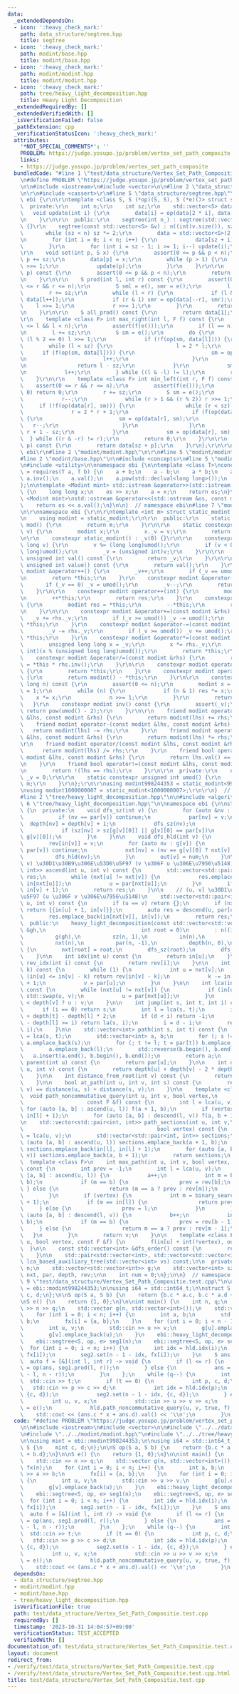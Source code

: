 ```yaml
---
data:
  _extendedDependsOn:
  - icon: ':heavy_check_mark:'
    path: data_structure/segtree.hpp
    title: segtree
  - icon: ':heavy_check_mark:'
    path: modint/base.hpp
    title: modint/base.hpp
  - icon: ':heavy_check_mark:'
    path: modint/modint.hpp
    title: modint/modint.hpp
  - icon: ':heavy_check_mark:'
    path: tree/heavy_light_decomposition.hpp
    title: Heavy Light Decomposition
  _extendedRequiredBy: []
  _extendedVerifiedWith: []
  _isVerificationFailed: false
  _pathExtension: cpp
  _verificationStatusIcon: ':heavy_check_mark:'
  attributes:
    '*NOT_SPECIAL_COMMENTS*': ''
    PROBLEM: https://judge.yosupo.jp/problem/vertex_set_path_composite
    links:
    - https://judge.yosupo.jp/problem/vertex_set_path_composite
  bundledCode: "#line 1 \"test/data_structure/Vertex_Set_Path_Compositie.test.cpp\"\
    \n#define PROBLEM \"https://judge.yosupo.jp/problem/vertex_set_path_composite\"\
    \n\n#include <iostream>\n#include <vector>\n\n#line 2 \"data_structure/segtree.hpp\"\
    \n\r\n#include <cassert>\r\n#line 5 \"data_structure/segtree.hpp\"\n\r\nnamespace\
    \ ebi {\r\n\r\ntemplate <class S, S (*op)(S, S), S (*e)()> struct segtree {\r\n\
    \  private:\r\n    int n;\r\n    int sz;\r\n    std::vector<S> data;\r\n\r\n \
    \   void update(int i) {\r\n        data[i] = op(data[2 * i], data[2 * i + 1]);\r\
    \n    }\r\n\r\n  public:\r\n    segtree(int n_) : segtree(std::vector<S>(n_, e()))\
    \ {}\r\n    segtree(const std::vector<S> &v) : n((int)v.size()), sz(1) {\r\n \
    \       while (sz < n) sz *= 2;\r\n        data = std::vector<S>(2 * sz, e());\r\
    \n        for (int i = 0; i < n; i++) {\r\n            data[sz + i] = v[i];\r\n\
    \        }\r\n        for (int i = sz - 1; i >= 1; i--) update(i);\r\n    }\r\n\
    \r\n    void set(int p, S x) {\r\n        assert(0 <= p && p < n);\r\n       \
    \ p += sz;\r\n        data[p] = x;\r\n        while (p > 1) {\r\n            p\
    \ >>= 1;\r\n            update(p);\r\n        }\r\n    }\r\n\r\n    S get(int\
    \ p) const {\r\n        assert(0 <= p && p < n);\r\n        return data[p + sz];\r\
    \n    }\r\n\r\n    S prod(int l, int r) const {\r\n        assert(0 <= l && l\
    \ <= r && r <= n);\r\n        S sml = e(), smr = e();\r\n        l += sz;\r\n\
    \        r += sz;\r\n        while (l < r) {\r\n            if (l & 1) sml = op(sml,\
    \ data[l++]);\r\n            if (r & 1) smr = op(data[--r], smr);\r\n        \
    \    l >>= 1;\r\n            r >>= 1;\r\n        }\r\n        return op(sml, smr);\r\
    \n    }\r\n\r\n    S all_prod() const {\r\n        return data[1];\r\n    }\r\n\
    \r\n    template <class F> int max_right(int l, F f) const {\r\n        assert(0\
    \ <= l && l < n);\r\n        assert(f(e()));\r\n        if (l == n) return n;\r\
    \n        l += sz;\r\n        S sm = e();\r\n        do {\r\n            while\
    \ (l % 2 == 0) l >>= 1;\r\n            if (!f(op(sm, data[l]))) {\r\n        \
    \        while (l < sz) {\r\n                    l = 2 * l;\r\n              \
    \      if (f(op(sm, data[l]))) {\r\n                        sm = op(sm, data[l]);\r\
    \n                        l++;\r\n                    }\r\n                }\r\
    \n                return l - sz;\r\n            }\r\n            sm = op(sm, data[l]);\r\
    \n            l++;\r\n        } while ((l & -l) != l);\r\n        return n;\r\n\
    \    }\r\n\r\n    template <class F> int min_left(int r, F f) const {\r\n    \
    \    assert(0 <= r && r <= n);\r\n        assert(f(e()));\r\n        if (r ==\
    \ 0) return 0;\r\n        r += sz;\r\n        S sm = e();\r\n        do {\r\n\
    \            r--;\r\n            while (r > 1 && (r % 2)) r >>= 1;\r\n       \
    \     if (!f(op(data[r], sm))) {\r\n                while (r < sz) {\r\n     \
    \               r = 2 * r + 1;\r\n                    if (f(op(data[r], sm)))\
    \ {\r\n                        sm = op(data[r], sm);\r\n                     \
    \   r--;\r\n                    }\r\n                }\r\n                return\
    \ r + 1 - sz;\r\n            }\r\n            sm = op(data[r], sm);\r\n      \
    \  } while ((r & -r) != r);\r\n        return 0;\r\n    }\r\n\r\n    S operator[](int\
    \ p) const {\r\n        return data[sz + p];\r\n    }\r\n};\r\n\r\n}  // namespace\
    \ ebi\r\n#line 2 \"modint/modint.hpp\"\n\r\n#line 5 \"modint/modint.hpp\"\n\r\n\
    #line 2 \"modint/base.hpp\"\n\n#include <concepts>\n#line 5 \"modint/base.hpp\"\
    \n#include <utility>\n\nnamespace ebi {\n\ntemplate <class T>\nconcept Modint\
    \ = requires(T a, T b) {\n    a + b;\n    a - b;\n    a * b;\n    a / b;\n   \
    \ a.inv();\n    a.val();\n    a.pow(std::declval<long long>());\n    T::mod();\n\
    };\n\ntemplate <Modint mint> std::istream &operator>>(std::istream &os, mint &a)\
    \ {\n    long long x;\n    os >> x;\n    a = x;\n    return os;\n}\n\ntemplate\
    \ <Modint mint>\nstd::ostream &operator<<(std::ostream &os, const mint &a) {\n\
    \    return os << a.val();\n}\n\n}  // namespace ebi\n#line 7 \"modint/modint.hpp\"\
    \n\r\nnamespace ebi {\r\n\r\ntemplate <int m> struct static_modint {\r\n  private:\r\
    \n    using modint = static_modint;\r\n\r\n  public:\r\n    static constexpr int\
    \ mod() {\r\n        return m;\r\n    }\r\n\r\n    static constexpr modint raw(int\
    \ v) {\r\n        modint x;\r\n        x._v = v;\r\n        return x;\r\n    }\r\
    \n\r\n    constexpr static_modint() : _v(0) {}\r\n\r\n    constexpr static_modint(long\
    \ long v) {\r\n        v %= (long long)umod();\r\n        if (v < 0) v += (long\
    \ long)umod();\r\n        _v = (unsigned int)v;\r\n    }\r\n\r\n    constexpr\
    \ unsigned int val() const {\r\n        return _v;\r\n    }\r\n\r\n    constexpr\
    \ unsigned int value() const {\r\n        return val();\r\n    }\r\n\r\n    constexpr\
    \ modint &operator++() {\r\n        _v++;\r\n        if (_v == umod()) _v = 0;\r\
    \n        return *this;\r\n    }\r\n    constexpr modint &operator--() {\r\n \
    \       if (_v == 0) _v = umod();\r\n        _v--;\r\n        return *this;\r\n\
    \    }\r\n\r\n    constexpr modint operator++(int) {\r\n        modint res = *this;\r\
    \n        ++*this;\r\n        return res;\r\n    }\r\n    constexpr modint operator--(int)\
    \ {\r\n        modint res = *this;\r\n        --*this;\r\n        return res;\r\
    \n    }\r\n\r\n    constexpr modint &operator+=(const modint &rhs) {\r\n     \
    \   _v += rhs._v;\r\n        if (_v >= umod()) _v -= umod();\r\n        return\
    \ *this;\r\n    }\r\n    constexpr modint &operator-=(const modint &rhs) {\r\n\
    \        _v -= rhs._v;\r\n        if (_v >= umod()) _v += umod();\r\n        return\
    \ *this;\r\n    }\r\n    constexpr modint &operator*=(const modint &rhs) {\r\n\
    \        unsigned long long x = _v;\r\n        x *= rhs._v;\r\n        _v = (unsigned\
    \ int)(x % (unsigned long long)umod());\r\n        return *this;\r\n    }\r\n\
    \    constexpr modint &operator/=(const modint &rhs) {\r\n        return *this\
    \ = *this * rhs.inv();\r\n    }\r\n\r\n    constexpr modint operator+() const\
    \ {\r\n        return *this;\r\n    }\r\n    constexpr modint operator-() const\
    \ {\r\n        return modint() - *this;\r\n    }\r\n\r\n    constexpr modint pow(long\
    \ long n) const {\r\n        assert(0 <= n);\r\n        modint x = *this, res\
    \ = 1;\r\n        while (n) {\r\n            if (n & 1) res *= x;\r\n        \
    \    x *= x;\r\n            n >>= 1;\r\n        }\r\n        return res;\r\n \
    \   }\r\n    constexpr modint inv() const {\r\n        assert(_v);\r\n       \
    \ return pow(umod() - 2);\r\n    }\r\n\r\n    friend modint operator+(const modint\
    \ &lhs, const modint &rhs) {\r\n        return modint(lhs) += rhs;\r\n    }\r\n\
    \    friend modint operator-(const modint &lhs, const modint &rhs) {\r\n     \
    \   return modint(lhs) -= rhs;\r\n    }\r\n    friend modint operator*(const modint\
    \ &lhs, const modint &rhs) {\r\n        return modint(lhs) *= rhs;\r\n    }\r\n\
    \r\n    friend modint operator/(const modint &lhs, const modint &rhs) {\r\n  \
    \      return modint(lhs) /= rhs;\r\n    }\r\n    friend bool operator==(const\
    \ modint &lhs, const modint &rhs) {\r\n        return lhs.val() == rhs.val();\r\
    \n    }\r\n    friend bool operator!=(const modint &lhs, const modint &rhs) {\r\
    \n        return !(lhs == rhs);\r\n    }\r\n\r\n  private:\r\n    unsigned int\
    \ _v = 0;\r\n\r\n    static constexpr unsigned int umod() {\r\n        return\
    \ m;\r\n    }\r\n};\r\n\r\nusing modint998244353 = static_modint<998244353>;\r\
    \nusing modint1000000007 = static_modint<1000000007>;\r\n\r\n}  // namespace ebi\n\
    #line 2 \"tree/heavy_light_decomposition.hpp\"\n\n#include <algorithm>\n#line\
    \ 6 \"tree/heavy_light_decomposition.hpp\"\n\nnamespace ebi {\n\nstruct heavy_light_decomposition\
    \ {\n  private:\n    void dfs_sz(int v) {\n        for (auto &nv : g[v]) {\n \
    \           if (nv == par[v]) continue;\n            par[nv] = v;\n          \
    \  depth[nv] = depth[v] + 1;\n            dfs_sz(nv);\n            sz[v] += sz[nv];\n\
    \            if (sz[nv] > sz[g[v][0]] || g[v][0] == par[v])\n                std::swap(nv,\
    \ g[v][0]);\n        }\n    }\n\n    void dfs_hld(int v) {\n        in[v] = num++;\n\
    \        rev[in[v]] = v;\n        for (auto nv : g[v]) {\n            if (nv ==\
    \ par[v]) continue;\n            nxt[nv] = (nv == g[v][0] ? nxt[v] : nv);\n  \
    \          dfs_hld(nv);\n        }\n        out[v] = num;\n    }\n\n    // [u,\
    \ v) \u30D1\u30B9\u306E\u53D6\u5F97 (v \u306F u \u306E\u7956\u5148)\n    std::vector<std::pair<int,\
    \ int>> ascend(int u, int v) const {\n        std::vector<std::pair<int, int>>\
    \ res;\n        while (nxt[u] != nxt[v]) {\n            res.emplace_back(in[u],\
    \ in[nxt[u]]);\n            u = par[nxt[u]];\n        }\n        if (u != v) res.emplace_back(in[u],\
    \ in[v] + 1);\n        return res;\n    }\n\n    // (u, v] \u30D1\u30B9\u306E\u53D6\
    \u5F97 (u \u306F v \u306E\u7956\u5148)\n    std::vector<std::pair<int, int>> descend(int\
    \ u, int v) const {\n        if (u == v) return {};\n        if (nxt[u] == nxt[v])\
    \ return {{in[u] + 1, in[v]}};\n        auto res = descend(u, par[nxt[v]]);\n\
    \        res.emplace_back(in[nxt[v]], in[v]);\n        return res;\n    }\n\n\
    \  public:\n    heavy_light_decomposition(const std::vector<std::vector<int>>\
    \ &gh,\n                              int root = 0)\n        : n((int)gh.size()),\n\
    \          g(gh),\n          sz(n, 1),\n          in(n),\n          out(n),\n\
    \          nxt(n),\n          par(n, -1),\n          depth(n, 0),\n          rev(n)\
    \ {\n        nxt[root] = root;\n        dfs_sz(root);\n        dfs_hld(root);\n\
    \    }\n\n    int idx(int u) const {\n        return in[u];\n    }\n\n    int\
    \ rev_idx(int i) const {\n        return rev[i];\n    }\n\n    int la(int v, int\
    \ k) const {\n        while (1) {\n            int u = nxt[v];\n            if\
    \ (in[u] <= in[v] - k) return rev[in[v] - k];\n            k -= in[v] - in[u]\
    \ + 1;\n            v = par[u];\n        }\n    }\n\n    int lca(int u, int v)\
    \ const {\n        while (nxt[u] != nxt[v]) {\n            if (in[u] < in[v])\
    \ std::swap(u, v);\n            u = par[nxt[u]];\n        }\n        return depth[u]\
    \ < depth[v] ? u : v;\n    }\n\n    int jump(int s, int t, int i) const {\n  \
    \      if (i == 0) return s;\n        int l = lca(s, t);\n        int d = depth[s]\
    \ + depth[t] - depth[l] * 2;\n        if (d < i) return -1;\n        if (depth[s]\
    \ - depth[l] >= i) return la(s, i);\n        i = d - i;\n        return la(t,\
    \ i);\n    }\n\n    std::vector<int> path(int s, int t) const {\n        int l\
    \ = lca(s, t);\n        std::vector<int> a, b;\n        for (; s != l; s = par[s])\
    \ a.emplace_back(s);\n        for (; t != l; t = par[t]) b.emplace_back(t);\n\
    \        a.emplace_back(l);\n        std::reverse(b.begin(), b.end());\n     \
    \   a.insert(a.end(), b.begin(), b.end());\n        return a;\n    }\n\n    int\
    \ parent(int u) const {\n        return par[u];\n    }\n\n    int distance(int\
    \ u, int v) const {\n        return depth[u] + depth[v] - 2 * depth[lca(u, v)];\n\
    \    }\n\n    int distance_from_root(int v) const {\n        return depth[v];\n\
    \    }\n\n    bool at_path(int u, int v, int s) const {\n        return distance(u,\
    \ v) == distance(u, s) + distance(s, v);\n    }\n\n    template <class F>\n  \
    \  void path_noncommutative_query(int u, int v, bool vertex,\n               \
    \                    const F &f) const {\n        int l = lca(u, v);\n       \
    \ for (auto [a, b] : ascend(u, l)) f(a + 1, b);\n        if (vertex) f(in[l],\
    \ in[l] + 1);\n        for (auto [a, b] : descend(l, v)) f(a, b + 1);\n    }\n\
    \n    std::vector<std::pair<int, int>> path_sections(int u, int v,\n         \
    \                                          bool vertex) const {\n        int l\
    \ = lca(u, v);\n        std::vector<std::pair<int, int>> sections;\n        for\
    \ (auto [a, b] : ascend(u, l)) sections.emplace_back(a + 1, b);\n        if (vertex)\
    \ sections.emplace_back(in[l], in[l] + 1);\n        for (auto [a, b] : descend(l,\
    \ v)) sections.emplace_back(a, b + 1);\n        return sections;\n    }\n\n  \
    \  template <class F>\n    int max_path(int u, int v, bool vertex, F binary_search)\
    \ const {\n        int prev = -1;\n        int l = lca(u, v);\n        for (auto\
    \ [a, b] : ascend(u, l)) {\n            a++;\n            int m = binary_search(a,\
    \ b);\n            if (m == b) {\n                prev = rev[b];\n           \
    \ } else {\n                return (m == a ? prev : rev[m]);\n            }\n\
    \        }\n        if (vertex) {\n            int m = binary_search(in[l], in[l]\
    \ + 1);\n            if (m == in[l]) {\n                return prev;\n       \
    \     } else {\n                prev = l;\n            }\n        }\n        for\
    \ (auto [a, b] : descend(l, v)) {\n            b++;\n            int m = binary_search(a,\
    \ b);\n            if (m == b) {\n                prev = rev[b - 1];\n       \
    \     } else {\n                return m == a ? prev : rev[m - 1];\n         \
    \   }\n        }\n        return v;\n    }\n\n    template <class F> void subtree_query(int\
    \ u, bool vertex, const F &f) {\n        f(in[u] + int(!vertex), out[u]);\n  \
    \  }\n\n    const std::vector<int> &dfs_order() const {\n        return rev;\n\
    \    }\n\n    std::pair<std::vector<int>, std::vector<std::vector<int>>>\n   \
    \ lca_based_auxiliary_tree(std::vector<int> vs) const;\n\n  private:\n    int\
    \ n;\n    std::vector<std::vector<int>> g;\n    std::vector<int> sz, in, out,\
    \ nxt, par, depth, rev;\n\n    int num = 0;\n};\n\n}  // namespace ebi\n#line\
    \ 9 \"test/data_structure/Vertex_Set_Path_Compositie.test.cpp\"\n\nusing mint\
    \ = ebi::modint998244353;\n\nusing i64 = std::int64_t;\n\nstruct S {\n    mint\
    \ c, d;\n};\n\nS op(S a, S b) {\n    return {b.c * a.c, b.c * a.d + b.d};\n}\n\
    \nS e() {\n    return {1, 0};\n}\n\nint main() {\n    int n, q;\n    std::cin\
    \ >> n >> q;\n    std::vector g(n, std::vector<int>());\n    std::vector<S> fx(n);\n\
    \    for (int i = 0; i < n; i++) {\n        int a, b;\n        std::cin >> a >>\
    \ b;\n        fx[i] = {a, b};\n    }\n    for (int i = 0; i < n - 1; i++) {\n\
    \        int u, v;\n        std::cin >> u >> v;\n        g[u].emplace_back(v);\n\
    \        g[v].emplace_back(u);\n    }\n    ebi::heavy_light_decomposition hld(g);\n\
    \    ebi::segtree<S, op, e> seg1(n);\n    ebi::segtree<S, op, e> seg2(n);\n  \
    \  for (int i = 0; i < n; i++) {\n        int idx = hld.idx(i);\n        seg1.set(idx,\
    \ fx[i]);\n        seg2.set(n - 1 - idx, fx[i]);\n    }\n    S ans = e();\n  \
    \  auto f = [&](int l, int r) -> void {\n        if (l <= r) {\n            ans\
    \ = op(ans, seg1.prod(l, r));\n        } else {\n            ans = op(ans, seg2.prod(n\
    \ - l, n - r));\n        }\n    };\n    while (q--) {\n        int t;\n      \
    \  std::cin >> t;\n        if (t == 0) {\n            int p, c, d;\n         \
    \   std::cin >> p >> c >> d;\n            int idx = hld.idx(p);\n            seg1.set(idx,\
    \ {c, d});\n            seg2.set(n - 1 - idx, {c, d});\n        } else {\n   \
    \         int u, v, x;\n            std::cin >> u >> v >> x;\n            ans\
    \ = e();\n            hld.path_noncommutative_query(u, v, true, f);\n        \
    \    std::cout << (ans.c * x + ans.d).val() << '\\n';\n        }\n    }\n}\n"
  code: "#define PROBLEM \"https://judge.yosupo.jp/problem/vertex_set_path_composite\"\
    \n\n#include <iostream>\n#include <vector>\n\n#include \"../../data_structure/segtree.hpp\"\
    \n#include \"../../modint/modint.hpp\"\n#include \"../../tree/heavy_light_decomposition.hpp\"\
    \n\nusing mint = ebi::modint998244353;\n\nusing i64 = std::int64_t;\n\nstruct\
    \ S {\n    mint c, d;\n};\n\nS op(S a, S b) {\n    return {b.c * a.c, b.c * a.d\
    \ + b.d};\n}\n\nS e() {\n    return {1, 0};\n}\n\nint main() {\n    int n, q;\n\
    \    std::cin >> n >> q;\n    std::vector g(n, std::vector<int>());\n    std::vector<S>\
    \ fx(n);\n    for (int i = 0; i < n; i++) {\n        int a, b;\n        std::cin\
    \ >> a >> b;\n        fx[i] = {a, b};\n    }\n    for (int i = 0; i < n - 1; i++)\
    \ {\n        int u, v;\n        std::cin >> u >> v;\n        g[u].emplace_back(v);\n\
    \        g[v].emplace_back(u);\n    }\n    ebi::heavy_light_decomposition hld(g);\n\
    \    ebi::segtree<S, op, e> seg1(n);\n    ebi::segtree<S, op, e> seg2(n);\n  \
    \  for (int i = 0; i < n; i++) {\n        int idx = hld.idx(i);\n        seg1.set(idx,\
    \ fx[i]);\n        seg2.set(n - 1 - idx, fx[i]);\n    }\n    S ans = e();\n  \
    \  auto f = [&](int l, int r) -> void {\n        if (l <= r) {\n            ans\
    \ = op(ans, seg1.prod(l, r));\n        } else {\n            ans = op(ans, seg2.prod(n\
    \ - l, n - r));\n        }\n    };\n    while (q--) {\n        int t;\n      \
    \  std::cin >> t;\n        if (t == 0) {\n            int p, c, d;\n         \
    \   std::cin >> p >> c >> d;\n            int idx = hld.idx(p);\n            seg1.set(idx,\
    \ {c, d});\n            seg2.set(n - 1 - idx, {c, d});\n        } else {\n   \
    \         int u, v, x;\n            std::cin >> u >> v >> x;\n            ans\
    \ = e();\n            hld.path_noncommutative_query(u, v, true, f);\n        \
    \    std::cout << (ans.c * x + ans.d).val() << '\\n';\n        }\n    }\n}"
  dependsOn:
  - data_structure/segtree.hpp
  - modint/modint.hpp
  - modint/base.hpp
  - tree/heavy_light_decomposition.hpp
  isVerificationFile: true
  path: test/data_structure/Vertex_Set_Path_Compositie.test.cpp
  requiredBy: []
  timestamp: '2023-10-31 14:04:57+09:00'
  verificationStatus: TEST_ACCEPTED
  verifiedWith: []
documentation_of: test/data_structure/Vertex_Set_Path_Compositie.test.cpp
layout: document
redirect_from:
- /verify/test/data_structure/Vertex_Set_Path_Compositie.test.cpp
- /verify/test/data_structure/Vertex_Set_Path_Compositie.test.cpp.html
title: test/data_structure/Vertex_Set_Path_Compositie.test.cpp
---
```

